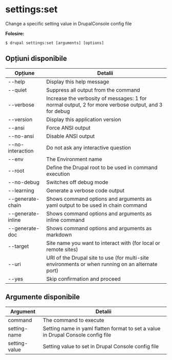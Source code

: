 # settings:set
Change a specific setting value in DrupalConsole config file

**Folosire:**
```
$ drupal settings:set [arguments] [options]
```

## Opțiuni disponibile
Opțiune | Detalii
-------|-------------
--help | Display this help message
--quiet | Suppress all output from the command
--verbose | Increase the verbosity of messages: 1 for normal output, 2 for more verbose output, and 3 for debug
--version | Display this application version
--ansi | Force ANSI output
--no-ansi | Disable ANSI output
--no-interaction | Do not ask any interactive question
--env | The Environment name
--root | Define the Drupal root to be used in command execution
--no-debug | Switches off debug mode
--learning | Generate a verbose code output
--generate-chain | Shows command options and arguments as yaml output to be used in chain command
--generate-inline | Shows command options and arguments as inline command
--generate-doc | Shows command options and arguments as markdown
--target | Site name you want to interact with (for local or remote sites)
--uri | URI of the Drupal site to use (for multi-site environments or when running on an alternate port)
--yes | Skip confirmation and proceed

## Argumente disponibile
Argument | Detalii
---------|-------------
command | The command to execute
setting-name | Setting name in yaml flatten format to set a value in Drupal Console config file
setting-value | Setting value to set in Drupal Console config file

